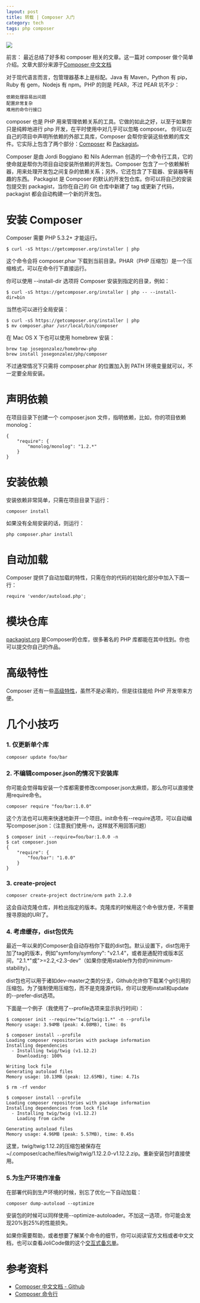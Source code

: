 ```yaml
---
layout: post
title: 转载 | Composer 入门
category: tech
tags: php composer
---
```

![](/assets/img/composer.jpg)

前言： 最近总结了好多和 composer 相关的文章。这一篇对 composer 做个简单介绍。文章大部分来源于[Composer 中文文档][composer-cn]

对于现代语言而言，包管理器基本上是标配。Java 有 Maven，Python 有 pip，Ruby 有 gem，Nodejs 有 npm。PHP 的则是 PEAR，不过 PEAR 坑不少：

    依赖处理容易出问题
    配置非常复杂
    难用的命令行接口

composer 也是 PHP 用来管理依赖关系的工具。它做的如此之好，以至于如果你只是纯粹地进行 php 开发，在平时使用中对几乎可以忽略 composer。 你可以在自己的项目中声明所依赖的外部工具库，Composer 会帮你安装这些依赖的库文件。它实际上包含了两个部分：[Composer][getcomposer] 和 [Packagist][Packagist]。

Composer 是由 Jordi Boggiano 和 Nils Aderman 创造的一个命令行工具，它的使命就是帮你为项目自动安装所依赖的开发包。Composer 包含了一个依赖解析器，用来处理开发包之间复杂的依赖关系；另外，它还包含了下载器、安装器等有趣的东西。
Packagist 是 Composer 的默认的开发包仓库。你可以将自己的安装包提交到 packagist，当你在自己的 Git 仓库中新建了 tag 或更新了代码，packagist 都会自动构建一个新的开发包。



# 安装 Composer

Composer 需要 PHP 5.3.2+ 才能运行。

    $ curl -sS https://getcomposer.org/installer | php
    
这个命令会将 composer.phar 下载到当前目录。PHAR（PHP 压缩包）是一个压缩格式，可以在命令行下直接运行。

你可以使用 --install-dir 选项将 Composer 安装到指定的目录，例如：

    $ curl -sS https://getcomposer.org/installer | php -- --install-dir=bin
    
当然也可以进行全局安装：

    $ curl -sS https://getcomposer.org/installer | php
    $ mv composer.phar /usr/local/bin/composer
    
在 Mac OS X 下也可以使用 homebrew 安装：

    brew tap josegonzalez/homebrew-php  
    brew install josegonzalez/php/composer  
    
不过通常情况下只需将 composer.phar 的位置加入到 PATH 环境变量就可以，不一定要全局安装。

# 声明依赖
在项目目录下创建一个 composer.json 文件，指明依赖，比如，你的项目依赖 monolog：

    {
        "require": {
            "monolog/monolog": "1.2.*"
        }
    }
    
# 安装依赖
安装依赖非常简单，只需在项目目录下运行：

    composer install  
如果没有全局安装的话，则运行：

    php composer.phar install  

# 自动加载
Composer 提供了自动加载的特性，只需在你的代码的初始化部分中加入下面一行：

    require 'vendor/autoload.php';  
    
# 模块仓库
[packagist.org][Packagist] 是Composer的仓库，很多著名的 PHP 库都能在其中找到。你也可以提交你自己的作品。

# 高级特性
Composer 还有一些[高级特性](http://www.phpcomposer.com/5-features-to-know-about-composer-php)，虽然不是必需的，但是往往能给 PHP 开发带来方便。

# 几个小技巧

### 1. 仅更新单个库

    composer update foo/bar  
    
### 2. 不编辑composer.json的情况下安装库

你可能会觉得每安装一个库都需要修改composer.json太麻烦，那么你可以直接使用require命令。

    composer require "foo/bar:1.0.0"  

这个方法也可以用来快速地新开一个项目。init命令有--require选项，可以自动编写composer.json：（注意我们使用-n，这样就不用回答问题）

    $ composer init --require=foo/bar:1.0.0 -n
    $ cat composer.json
    {
        "require": {
            "foo/bar": "1.0.0"
        }
    }
    
### 3. create-project

    composer create-project doctrine/orm path 2.2.0  
    
这会自动克隆仓库，并检出指定的版本。克隆库的时候用这个命令很方便，不需要搜寻原始的URI了。

### 4. 考虑缓存，dist包优先

最近一年以来的Composer会自动存档你下载的dist包。默认设置下，dist包用于加了tag的版本，例如"symfony/symfony": "v2.1.4"，或者是通配符或版本区间，"2.1.*"或">=2.2,<2.3-dev"（如果你使用stable作为你的minimum-stability）。

dist包也可以用于诸如dev-master之类的分支，Github允许你下载某个git引用的压缩包。为了强制使用压缩包，而不是克隆源代码，你可以使用install和update的--prefer-dist选项。

下面是一个例子（我使用了--profile选项来显示执行时间）：

    $ composer init --require="twig/twig:1.*" -n --profile
    Memory usage: 3.94MB (peak: 4.08MB), time: 0s

    $ composer install --profile
    Loading composer repositories with package information  
    Installing dependencies  
      - Installing twig/twig (v1.12.2)
        Downloading: 100%

    Writing lock file  
    Generating autoload files  
    Memory usage: 10.13MB (peak: 12.65MB), time: 4.71s

    $ rm -rf vendor

    $ composer install --profile
    Loading composer repositories with package information  
    Installing dependencies from lock file  
      - Installing twig/twig (v1.12.2)
        Loading from cache

    Generating autoload files  
    Memory usage: 4.96MB (peak: 5.57MB), time: 0.45s  
    
这里，twig/twig:1.12.2的压缩包被保存在~/.composer/cache/files/twig/twig/1.12.2.0-v1.12.2.zip。重新安装包时直接使用。

### 5.为生产环境作准备

在部署代码到生产环境的时候，别忘了优化一下自动加载：

    composer dump-autoload --optimize  
安装包的时候可以同样使用--optimize-autoloader。不加这一选项，你可能会发现20%到25%的性能损失。

如果你需要帮助，或者想要了解某个命令的细节，你可以阅读官方文档或者中文文档，也可以查看JoliCode做的这个[交互式备忘单](http://composer.json.jolicode.com/)。

# 参考资料

* [Composer 中文文档 - Github](https://github.com/5-say/composer-doc-cn)
* [Composer 命令行](http://docs.phpcomposer.com/03-cli.html#create-project)

[composer-cn]: https://github.com/5-say/composer-doc-cn
[getcomposer]: https://getcomposer.org/
[Packagist]: https://packagist.org/
